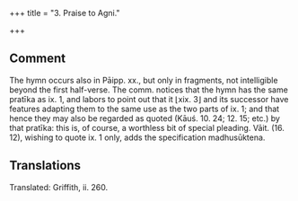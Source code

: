 +++
title = "3. Praise to Agni."

+++
## Comment
The hymn occurs also in Pāipp. xx., but only in fragments, not intelligible beyond the first half-verse. The comm. notices that the hymn has the same pratīka as ix. 1, and labors to point out that it ⌊xix. 3⌋ and its successor have features adapting them to the same use as the two parts of ix. 1; and that hence they may also be regarded as quoted (Kāuś. 10. 24; 12. 15; etc.) by that pratīka: this is, of course, a worthless bit of special pleading. Vāit. (16. 12), wishing to quote ix. 1 only, adds the specification madhusūktena.


## Translations
Translated: Griffith, ii. 260.
